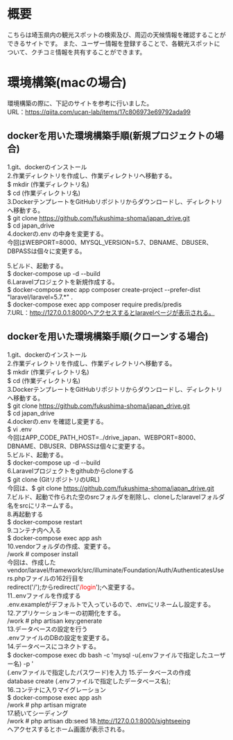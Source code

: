 # 概要
こちらは埼玉県内の観光スポットの検索及び、周辺の天候情報を確認することができるサイトです。
また、ユーザー情報を登録することで、各観光スポットについて、クチコミ情報を共有することができます。
# 環境構築(macの場合)
環境構築の際に、下記のサイトを参考に行いました。<br>
URL：https://qiita.com/ucan-lab/items/17c806973e69792ada99<br>
## dockerを用いた環境構築手順(新規プロジェクトの場合)
1.git、dockerのインストール<br>
2.作業ディレクトリを作成し、作業ディレクトリへ移動する。<br>
$ mkdir (作業ディレクトリ名) <br>
$ cd (作業ディレクトリ名) <br>
3.DockerテンプレートをGitHubリポジトリからダウンロードし、ディレクトリへ移動する。<br>
$ git clone https://github.com/fukushima-shoma/japan_drive.git<br>
$ cd japan_drive<br>
4.dockerの.env の中身を変更する。<br>
   今回はWEBPORT=8000、MYSQL_VERSION=5.7、DBNAME、DBUSER、DBPASSは個々に変更する。<br>

 5.ビルド、起動する。<br>
$ docker-compose up -d --build <br>
6.Laravelプロジェクトを新規作成する。<br>
$ docker-compose exec app composer create-project --prefer-dist "laravel/laravel=5.7.*" . <br>
$ docker-compose exec app composer require predis/predis<br>
7.URL：http://127.0.0.1:8000へアクセスするとlaravelページが表示される。
## dockerを用いた環境構築手順(クローンする場合)
1.git、dockerのインストール<br>
2.作業ディレクトリを作成し、作業ディレクトリへ移動する。<br>
$ mkdir (作業ディレクトリ名) <br>
$ cd (作業ディレクトリ名) <br>
3.DockerテンプレートをGitHubリポジトリからダウンロードし、ディレクトリへ移動する。<br>
$ git clone https://github.com/fukushima-shoma/japan_drive.git<br>
$ cd japan_drive<br>
4.dockerの.env を確認し変更する。<br>
$ vi .env<br>
   今回はAPP_CODE_PATH_HOST=../drive_japan、WEBPORT=8000、DBNAME、DBUSER、DBPASSは個々に変更する。<br>
 5.ビルド、起動する。<br>
$ docker-compose up -d --build <br>
6.Laravelプロジェクトをgithubからcloneする<br>
$ git clone (GitリポジトリのURL)<br>
今回は、$ git clone https://github.com/fukushima-shoma/japan_drive.git<br>
7.ビルド、起動で作られた空のsrcフォルダを削除し、cloneしたlaravelフォルダ名をsrcにリネームする。<br>
8.再起動する<br>
$ docker-compose restart <br>
9.コンテナ内へ入る<br>
$ docker-compose exec app ash<br>
10.vendorフォルダの作成、変更する。<br>
/work # composer install<br>
今回は、作成したvendor/laravel/framework/src/illuminate/Foundation/Auth/AuthenticatesUsers.phpファイルの162行目を<br>
redirect('/');からredirect('<font color="Red">/login</font>');へ変更する。<br>
11..envファイルを作成する<br>
.env.exampleがデフォルトで入っているので、.envにリネームし設定する。<br>
12.アプリケーションキーの初期化をする。<br>
/work # php artisan key:generate<br>
13.データベースの設定を行う<br>
.envファイルのDBの設定を変更する。<br>
14.データベースにコネクトする。<br>
$ docker-compose exec db bash -c 'mysql -u(.envファイルで指定したユーザー名) -p ' <br>
(.envファイルで指定したパスワード)を入力
15.データベースの作成<br>
database create (.envファイルで指定したデータベース名);<br>
16.コンテナに入りマイグレーション<br>
$ docker-compose exec app ash<br>
/work # php artisan migrate<br>
17.続いてシーディング<br>
/work # php artisan db:seed
18.http://127.0.0.1:8000/sightseeing<br>
へアクセスするとホーム画面が表示される。<br>
